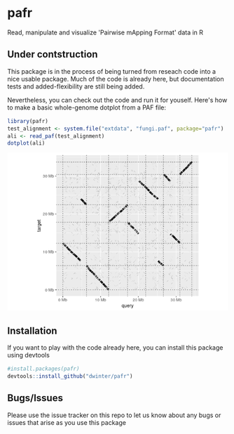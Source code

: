 <!-- README.md is generated from README.Rmd. Please edit that file -->
pafr
====

Read, manipulate and visualize 'Pairwise mApping Format' data in R

Under contstruction
-------------------

This package is in the process of being turned from reseach code into a nice usable package. Much of the code is already here, but documentation tests and added-flexibility are still being added.

Nevertheless, you can check out the code and run it for youself. Here's how to make a basic whole-genome dotplot from a PAF file:

``` r
library(pafr)
test_alignment <- system.file("extdata", "fungi.paf", package="pafr")
ali <- read_paf(test_alignment)
dotplot(ali)
```

![](man/figures/README-dotplot-1.png)

Installation
------------

If you want to play with the code already here, you can install this package using devtools

``` r
#install.packages(pafr)
devtools::install_github("dwinter/pafr")
```

Bugs/Issues
-----------

Please use the issue tracker on this repo to let us know about any bugs or issues that arise as you use this package
